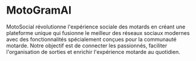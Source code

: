 # MotoGramAI
MotoSocial révolutionne l'expérience sociale des motards en créant une plateforme unique qui fusionne le meilleur des réseaux sociaux modernes avec des fonctionnalités spécialement conçues pour la communauté motarde. Notre objectif est de connecter les passionnés, faciliter l'organisation de sorties et enrichir l'expérience motarde au quotidien.
